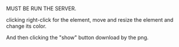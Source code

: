 MUST BE RUN THE SERVER.

clicking right-click for the element, move and resize the element and change its color.

And then clicking the "show" button download by the png.
